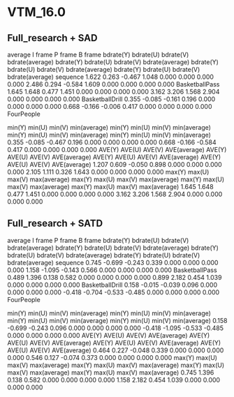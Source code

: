 # VTM_16.0
## Full_research + SAD
average                                                   I frame                                                   P frame                                                   B frame
bdrate(Y)    bdrate(U)    bdrate(V)    bdrate(average)    bdrate(Y)    bdrate(U)    bdrate(V)    bdrate(average)    bdrate(Y)    bdrate(U)    bdrate(V)    bdrate(average)    bdrate(Y)    bdrate(U)    bdrate(V)    bdrate(average)    sequence
1.622        0.263        -0.467       1.048              0.000        0.000        0.000        0.000              2.486        0.294        -0.584       1.609              0.000        0.000        0.000        0.000              BasketballPass
1.645        1.648        0.477        1.451              0.000        0.000        0.000        0.000              3.162        3.206        1.568        2.904              0.000        0.000        0.000        0.000              BasketballDrill
0.355        -0.085       -0.161       0.196              0.000        0.000        0.000        0.000              0.668        -0.166       -0.006       0.417              0.000        0.000        0.000        0.000              FourPeople

min(Y)       min(U)       min(V)       min(average)       min(Y)       min(U)       min(V)       min(average)       min(Y)       min(U)       min(V)       min(average)       min(Y)       min(U)       min(V)       min(average)
0.355        -0.085       -0.467       0.196              0.000        0.000        0.000        0.000              0.668        -0.166       -0.584       0.417              0.000        0.000        0.000        0.000
AVE(Y)       AVE(U)       AVE(V)       AVE(average)       AVE(Y)       AVE(U)       AVE(V)       AVE(average)       AVE(Y)       AVE(U)       AVE(V)       AVE(average)       AVE(Y)       AVE(U)       AVE(V)       AVE(average)
1.207        0.609        -0.050       0.898              0.000        0.000        0.000        0.000              2.105        1.111        0.326        1.643              0.000        0.000        0.000        0.000
max(Y)       max(U)       max(V)       max(average)       max(Y)       max(U)       max(V)       max(average)       max(Y)       max(U)       max(V)       max(average)       max(Y)       max(U)       max(V)       max(average)
1.645        1.648        0.477        1.451              0.000        0.000        0.000        0.000              3.162        3.206        1.568        2.904              0.000        0.000        0.000        0.000

## Full_research + SATD
average                                                   I frame                                                   P frame                                                   B frame
bdrate(Y)    bdrate(U)    bdrate(V)    bdrate(average)    bdrate(Y)    bdrate(U)    bdrate(V)    bdrate(average)    bdrate(Y)    bdrate(U)    bdrate(V)    bdrate(average)    bdrate(Y)    bdrate(U)    bdrate(V)    bdrate(average)    sequence
0.745        -0.699       -0.243       0.339              0.000        0.000        0.000        0.000              1.158        -1.095       -0.143       0.566              0.000        0.000        0.000        0.000              BasketballPass
0.489        1.396        0.138        0.582              0.000        0.000        0.000        0.000              0.899        2.182        0.454        1.039              0.000        0.000        0.000        0.000              BasketballDrill
0.158        -0.015       -0.039       0.096              0.000        0.000        0.000        0.000              -0.418       -0.704       -0.533       -0.485             0.000        0.000        0.000        0.000              FourPeople

min(Y)       min(U)       min(V)       min(average)       min(Y)       min(U)       min(V)       min(average)       min(Y)       min(U)       min(V)       min(average)       min(Y)       min(U)       min(V)       min(average)
0.158        -0.699       -0.243       0.096              0.000        0.000        0.000        0.000              -0.418       -1.095       -0.533       -0.485             0.000        0.000        0.000        0.000
AVE(Y)       AVE(U)       AVE(V)       AVE(average)       AVE(Y)       AVE(U)       AVE(V)       AVE(average)       AVE(Y)       AVE(U)       AVE(V)       AVE(average)       AVE(Y)       AVE(U)       AVE(V)       AVE(average)
0.464        0.227        -0.048       0.339              0.000        0.000        0.000        0.000              0.546        0.127        -0.074       0.373              0.000        0.000        0.000        0.000
max(Y)       max(U)       max(V)       max(average)       max(Y)       max(U)       max(V)       max(average)       max(Y)       max(U)       max(V)       max(average)       max(Y)       max(U)       max(V)       max(average)
0.745        1.396        0.138        0.582              0.000        0.000        0.000        0.000              1.158        2.182        0.454        1.039              0.000        0.000        0.000        0.000
